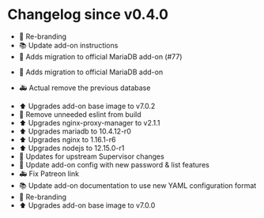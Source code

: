 # Changelog since v0.4.0
- :hammer: Re-branding 
- :books: Update add-on instructions 
- :hammer: Adds migration to official MariaDB add-on (#77)

* :hammer: Adds migration to official MariaDB add-on

* :ambulance: Actual remove the previous database 
- :arrow_up: Upgrades add-on base image to v7.0.2 
- :rocket: Remove unneeded eslint from build 
- :arrow_up: Upgrades nginx-proxy-manager to v2.1.1 
- :arrow_up: Upgrades mariadb to 10.4.12-r0 
- :arrow_up: Upgrades nginx to 1.16.1-r6 
- :arrow_up: Upgrades nodejs to 12.15.0-r1 
- :hammer: Updates for upstream Supervisor changes 
- :hammer: Update add-on config with new password & list features 
- :ambulance: Fix Patreon link 
- :books: Update add-on documentation to use new YAML configuration format 
- :hammer: Re-branding 
- :arrow_up: Upgrades add-on base image to v7.0.0 
